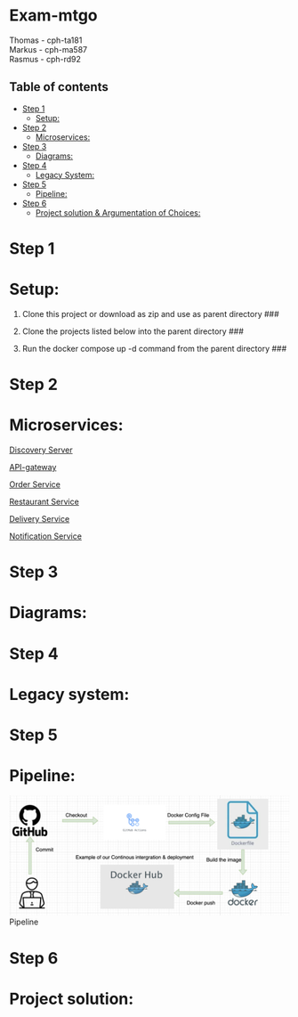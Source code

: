 # Exam-mtgo #
Thomas - cph-ta181  
Markus - cph-ma587  
Rasmus - cph-rd92  

## Table of contents
- [Step 1](#step-1)
  - [Setup:](#setup)
- [Step 2](#step-2)
  - [Microservices:](#micro-services)
- [Step 3](#step-3)
  - [Diagrams:](#project-diagrams)
- [Step 4](#step-4)
  - [Legacy System:](#legacy-system)
- [Step 5](#step-5)
  - [Pipeline:](#pipeline)
- [Step 6](#step-6)
  - [Project solution & Argumentation of Choices:](#Project-resume)

# Step 1
# Setup:
1.  Clone this project or download as zip and use as parent directory ### 

2.  Clone the projects listed below into the parent directory ### 

3.  Run the docker compose up -d command from the parent directory ### 


# Step 2
# Microservices:

[Discovery Server](https://github.com/MRT-exam/exam-discovery-server)  

[API-gateway](https://github.com/MRT-exam/exam-api-gateway)  

[Order Service](https://github.com/MRT-exam/exam-order-service)  

[Restaurant Service](https://github.com/MRT-exam/exam-restaurant-service)  

[Delivery Service](https://github.com/MRT-exam/exam-delivery-service)

[Notification Service](https://github.com/MRT-exam/exam-notification-service)


# Step 3
# Diagrams:



# Step 4
# Legacy system:

# Step 5
# Pipeline:

![Screenshot](pipeline.png)
Pipeline

# Step 6
# Project solution: